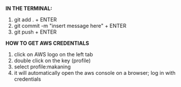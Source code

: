 **IN THE TERMINAL:**
1. git add . + ENTER
2. git commit -m "insert message here" + ENTER
3. git push + ENTER

**HOW TO GET AWS CREDENTIALS**
1. click on AWS logo on the left tab
2. double click on the key (profile)
3. select profile:makaning
4. it will automatically open the aws console on a browser; log in with credentials